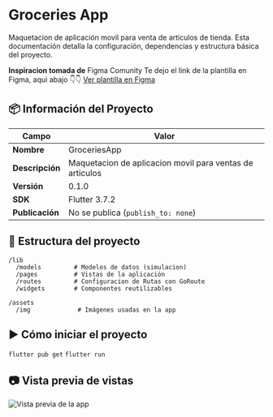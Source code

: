 # Groceries App

Maquetacion de aplicación movil para venta de articulos de tienda.
Esta documentación detalla la configuración, dependencias y estructura básica del proyecto.

**Inspiracion tomada de** Figma Comunity
Te dejo el link de la plantilla en Figma, aqui abajo 👇👇
[Ver plantilla en Figma](https://www.figma.com/design/K0TKnoWK2xl8j3N4virnIz/Online-Groceries-App-UI--Community-?node-id=0-1&p=f&t=Lnwe8eu1LO2ia82M-0)


## 📦 Información del Proyecto

| Campo         | Valor                  |
|---------------|------------------------|
| **Nombre**    | GroceriesApp           |
| **Descripción** | Maquetacion de aplicacion movil para ventas de articulos |
| **Versión**   | 0.1.0                  |
| **SDK**       | Flutter 3.7.2          |
| **Publicación** | No se publica (`publish_to: none`) |


## 📁 Estructura del proyecto

```plaintext
/lib
  /models         # Modelos de datos (simulacion)
  /pages          # Vistas de la aplicación
  /routes         # Configuracion de Rutas con GoRoute
  /widgets        # Componentes reutilizables

/assets
  /img             # Imágenes usadas en la app
```

## ▶️ Cómo iniciar el proyecto 
```flutter pub get``` 
```flutter run ``` 


## 📷 Vista previa de vistas
![Vista previa de la app](assets/img/preview.png)